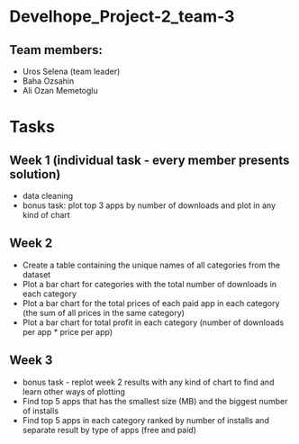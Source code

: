 # Develhope_Project-2_team-3
## Team members:
- Uros Selena (team leader)
- Baha Ozsahin
- Ali Ozan Memetoglu
# Tasks
## Week 1 (individual task - every member presents solution)
- data cleaning
- bonus task: plot top 3 apps by number of downloads and plot in any kind of chart
## Week 2
- Create a table containing the unique names of all categories from the dataset
- Plot a bar chart for categories with the total number of downloads in each category
- Plot a bar chart for the total prices of each paid app in each category (the sum of all prices in the same category)
- Plot a bar chart for total profit in each category (number of downloads per app * price per app)
## Week 3
- bonus task - replot week 2 results with any kind of chart to find and learn other ways of plotting
- Find top 5 apps that has the smallest size (MB) and the biggest number of installs
- Find top 5 apps in each category ranked by number of installs and separate result by type of apps (free and paid)
